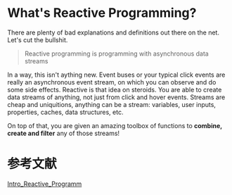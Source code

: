 # What's Reactive Programming?

There are plenty of bad explanations and definitions out there on the net. Let's cut the bullshit.

> Reactive programming is programming with asynchronous data streams

In a way, this isn't aything new. Event buses or your typical click events are really an asynchronous event stream, on which you
can observe and do some side effects. Reactive is that idea on steroids. You are able to create data streams of anything, not just
from click and hover events. Streams are cheap and uniquitions, anything can be a stream: variables, user inputs, properties, caches, data structures, etc.

On top of that, you are given an amazing toolbox of functions to **combine, create and filter** any of those streams!

# 参考文献

[Intro_Reactive_Programm](https://gist.github.com/staltz/868e7e9bc2a7b8c1f754)

